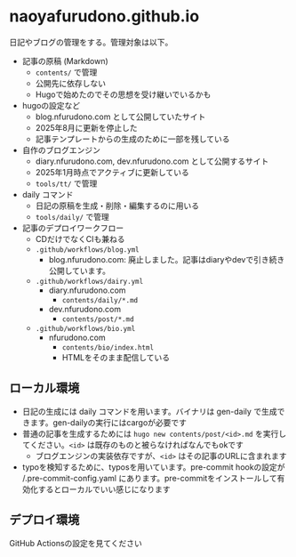# naoyafurudono.github.io

日記やブログの管理をする。管理対象は以下。

- 記事の原稿 (Markdown)
  - `contents/` で管理
  - 公開先に依存しない
  - Hugoで始めたのでその思想を受け継いでいるかも
- hugoの設定など
  - blog.nfurudono.com として公開していたサイト
  - 2025年8月に更新を停止した
  - 記事テンプレートからの生成のために一部を残している
- 自作のブログエンジン
  - diary.nfurudono.com, dev.nfurudono.com として公開するサイト
  - 2025年1月時点でアクティブに更新している
  - `tools/tt/` で管理
- daily コマンド
  - 日記の原稿を生成・削除・編集するのに用いる
  - `tools/daily/` で管理
- 記事のデプロイワークフロー
  - CDだけでなくCIも兼ねる
  - `.github/workflows/blog.yml`
    - blog.nfurudono.com: 廃止しました。記事はdiaryやdevで引き続き公開しています。
  - `.github/workflows/dairy.yml`
    - diary.nfurudono.com 
      - `contents/daily/*.md`
    - dev.nfurudono.com 
      - `contents/post/*.md`
  - `.github/workflows/bio.yml`
    - nfurudono.com 
      - `contents/bio/index.html`
      - HTMLをそのまま配信している

## ローカル環境

- 日記の生成には daily コマンドを用います。バイナリは gen-daily で生成できます。gen-dailyの実行にはcargoが必要です
- 普通の記事を生成するためには `hugo new contents/post/<id>.md` を実行してください。`<id>` は既存のものと被らなければなんでもokです
  - ブログエンジンの実装依存ですが、`<id>` はその記事のURLに含まれます
- typoを検知するために、typosを用いています。pre-commit hookの設定が /.pre-commit-config.yaml にあります。pre-commitをインストールして有効化するとローカルでいい感じになります

## デプロイ環境

GitHub Actionsの設定を見てください
